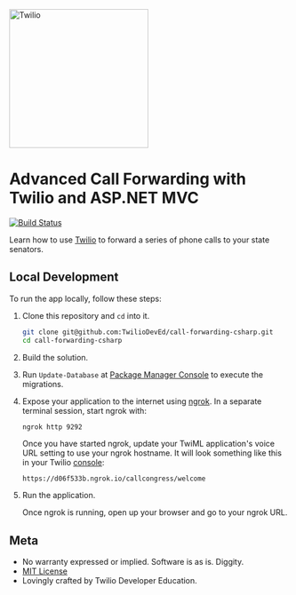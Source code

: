 <a href="https://www.twilio.com">
  <img src="https://static0.twilio.com/marketing/bundles/marketing/img/logos/wordmark-red.svg" alt="Twilio" width="250" />
</a>

# Advanced Call Forwarding with Twilio and ASP.NET MVC

[![Build Status](https://travis-ci.org/TwilioDevEd/call-forwarding-csharp.svg?branch=master)](https://travis-ci.org/TwilioDevEd/call-forwarding-csharp)

Learn how to use [Twilio](https://www.twilio.com) to forward a series of phone calls to your state senators.

## Local Development

To run the app locally, follow these steps:

1. Clone this repository and `cd` into it.
    ```bash
    git clone git@github.com:TwilioDevEd/call-forwarding-csharp.git
    cd call-forwarding-csharp
    ```

1. Build the solution.

1. Run `Update-Database` at [Package Manager
   Console](https://docs.nuget.org/consume/package-manager-console) to execute the migrations.

1. Expose your application to the internet using [ngrok](https://www.twilio.com/blog/2015/09/6-awesome-reasons-to-use-ngrok-when-testing-webhooks.html). In a separate terminal session, start ngrok with:
    ```bash
    ngrok http 9292
    ```
    Once you have started ngrok, update your TwiML application's voice URL setting to use your ngrok hostname. It will look something like this in your Twilio [console](https://www.twilio.com/console/phone-numbers/):
    ```
    https://d06f533b.ngrok.io/callcongress/welcome
    ```

1. Run the application.

    Once ngrok is running, open up your browser and go to your ngrok URL.


## Meta
* No warranty expressed or implied. Software is as is. Diggity.
* [MIT License](https://opensource.org/licenses/mit-license.html)
* Lovingly crafted by Twilio Developer Education.
